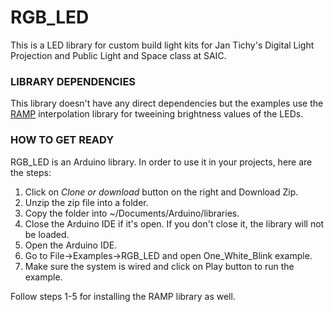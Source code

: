 # RGB_LED
This is a LED library for custom build light kits for Jan Tichy's Digital Light Projection and Public Light and Space class at SAIC. 

### LIBRARY DEPENDENCIES
This library doesn't have any direct dependencies but the examples use the [RAMP](https://github.com/siteswapjuggler/RAMP) interpolation library for tweeining brightness values of the LEDs. 

### HOW TO GET READY
RGB_LED is an Arduino library. In order to use it in your projects, here are the steps:

1. Click on *Clone or download* button on the right and Download Zip. 
2. Unzip the zip file into a folder. 
3. Copy the folder into ~/Documents/Arduino/libraries. 
4. Close the Arduino IDE if it's open. If you don't close it, the library will not be loaded. 
5. Open the Arduino IDE.
6. Go to File->Examples->RGB_LED and open One_White_Blink example. 
7. Make sure the system is wired and click on Play button to run the example. 

Follow steps 1-5 for installing the RAMP library as well.

